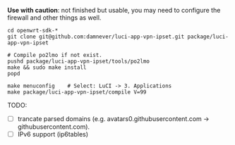 **Use with caution**: not finished but usable, you may need to configure the firewall and other things as well.

```
cd openwrt-sdk-*
git clone git@github.com:damnever/luci-app-vpn-ipset.git package/luci-app-vpn-ipset

# Compile po2lmo if not exist.
pushd package/luci-app-vpn-ipset/tools/po2lmo
make && sudo make install
popd

make menuconfig    # Select: LuCI -> 3. Applications
make package/luci-app-vpn-ipset/compile V=99
```

TODO:
- [ ] trancate parsed domains (e.g. avatars0.githubusercontent.com -> githubusercontent.com).
- [ ] IPv6 support (ip6tables)
